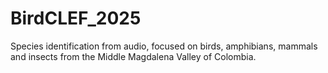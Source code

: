 # BirdCLEF_2025
Species identification from audio, focused on birds, amphibians, mammals and insects from the Middle Magdalena Valley of Colombia.
